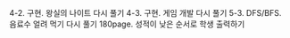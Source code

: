 4-2. 구현. 왕실의 나이트 다시 풀기
4-3. 구현. 게임 개발 다시 풀기
5-3. DFS/BFS. 음료수 얼려 먹기 다시 풀기
180page. 성적이 낮은 순서로 학생 출력하기